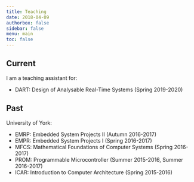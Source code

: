 ```yaml
---
title: Teaching
date: 2018-04-09
authorbox: false
sidebar: false
menu: main
toc: false
---
```


## Current

I am a teaching assistant for:

- DART: Design of Analysable Real-Time Systems (Spring 2019-2020)


## Past

University of York:

  - EMRP: Embedded System Projects II (Autumn 2016-2017)
  - EMPR: Embedded System Projects I (Spring 2016-2017)
  - MFCS: Mathematical Foundations of Computer Systems (Spring 2016-2017)
  - PROM: Programmable Microcontroller (Summer 2015-2016, Summer 2016-2017)
  - ICAR: Introduction to Computer Architecture (Spring 2015-2016)
